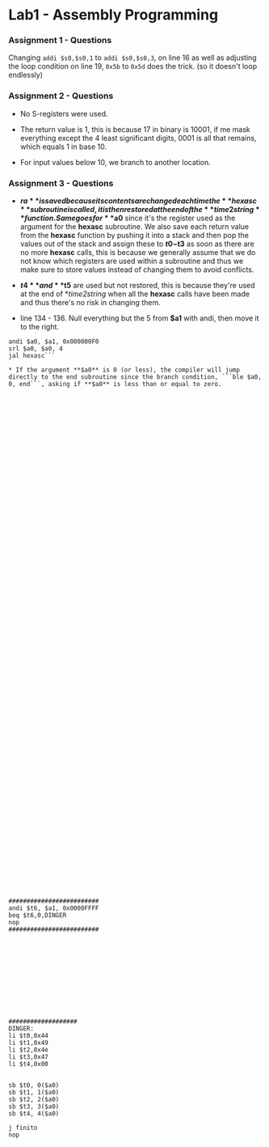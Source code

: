 # Lab1 - Assembly Programming

### Assignment 1 - Questions

Changing
```addi	$s0,$s0,1``` to ```addi	$s0,$s0,3```, on line 16 as well as adjusting the loop
condition on line 19, ```0x5b``` to ```0x5d``` does the trick. (so it doesn't loop endlessly)

### Assignment 2 - Questions
* No S-registers were used.

* The return value is 1, this is because 17 in binary is 10001, if me mask everything except the 4 least significant digits, 0001 is all that remains, which equals 1 in base 10.

* For input values below 10, we branch to another location.

### Assignment 3 - Questions
* **$ra** is saved because its contents are changed each time the **hexasc** subroutine is called, it is then restored at the end of the **time2string** function. Same goes for **$a0** since it's the register used as the argument for the **hexasc** subroutine. We also save each return value from the **hexasc** function by pushing it into a stack and then pop the values out of the stack and assign these to **$t0-$t3** as soon as there are no more **hexasc** calls, this is because we generally assume that we do not know which registers are used within a subroutine and thus we make sure to store values instead of changing them to avoid conflicts.

* **$t4** and **$t5** are used but not restored, this is because they're used at the end of **time2string* when all the **hexasc** calls have been made and thus there's no risk in changing them.

* line 134 - 136. Null everything but the 5 from **$a1** with andi, then move it to the right.  
```
andi $a0, $a1, 0x000000F0
srl $a0, $a0, 4
jal hexasc```

* If the argument **$a0** is 0 (or less), the compiler will jump directly to the end subroutine since the branch condition, ```ble $a0, 0, end```, asking if **$a0** is less than or equal to zero.








































































#########################
andi $t6, $a1, 0x0000FFFF
beq $t6,0,DINGER
nop
#########################












###################
DINGER:
li $t0,0x44
li $t1,0x49
li $t2,0x4e
li $t3,0x47
li $t4,0x00


sb $t0, 0($a0)
sb $t1, 1($a0)
sb $t2, 2($a0)
sb $t3, 3($a0)
sb $t4, 4($a0)

j finito
nop
